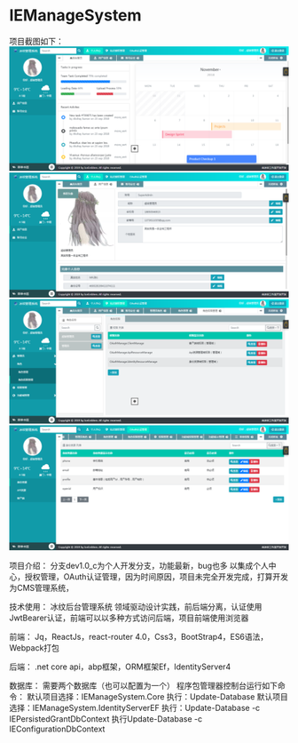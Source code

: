 # IEManageSystem
项目截图如下：
![image](img/show1.png)
![image](img/show2.png)
![image](img/show3.png)
![image](img/show4.png)

项目介绍：
	分支dev1.0_c为个人开发分支，功能最新，bug也多
	以集成个人中心，授权管理，OAuth认证管理，因为时间原因，项目未完全开发完成，打算开发为CMS管理系统，

技术使用：
	冰纹后台管理系统 领域驱动设计实践，前后端分离，认证使用JwtBearer认证，前端可以以多种方式访问后端，项目前端使用浏览器
	
前端：
	Jq，ReactJs，react-router 4.0，Css3，BootStrap4，ES6语法，Webpack打包

后端：
	.net core api，abp框架，ORM框架Ef，IdentityServer4

数据库：
	需要两个数据库（也可以配置为一个）
	程序包管理器控制台运行如下命令：
		默认项目选择：IEManageSystem.Core
			执行：Update-Database
		默认项目选择：IEManageSystem.IdentityServerEF
			执行：Update-Database -c IEPersistedGrantDbContext
			执行Update-Database -c IEConfigurationDbContext